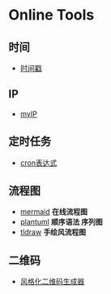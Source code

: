 # Online Tools


## 时间
- [时间戳](https://tool.lu/timestamp/)
## IP
- [myIP](https://myip.ipip.net/)
## 定时任务
- [cron表达式](https://www.pppet.net/)

## 流程图
- [mermaid](https://mermaid.live/edit) **在线流程图**
- [plantuml](https://plantuml.com/zh/sequence-diagram) **顺序语法 序列图**
- [tldraw](https://www.tldraw.com/) **手绘风流程图**

## 二维码
* [风格化二维码生成器](https://qrbtf.com/)